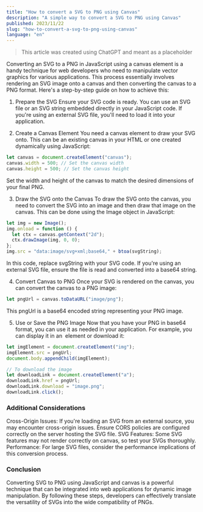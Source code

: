 ```yaml
---
title: "How to convert a SVG to PNG using Canvas"
description: "A simple way to convert a SVG to PNG using Canvas"
published: 2023/11/22
slug: "how-to-convert-a-svg-to-png-using-canvas"
language: "en"
---
```


> This article was created using ChatGPT and meant as a placeholder

Converting an SVG to a PNG in JavaScript using a canvas element is a handy technique for web developers who need to manipulate vector graphics for various applications. This process essentially involves rendering an SVG image onto a canvas and then converting the canvas to a PNG format. Here's a step-by-step guide on how to achieve this:

1. Prepare the SVG
   Ensure your SVG code is ready. You can use an SVG file or an SVG string embedded directly in your JavaScript code. If you're using an external SVG file, you'll need to load it into your application.

2. Create a Canvas Element
   You need a canvas element to draw your SVG onto. This can be an existing canvas in your HTML or one created dynamically using JavaScript:

```js
let canvas = document.createElement("canvas");
canvas.width = 500; // Set the canvas width
canvas.height = 500; // Set the canvas height
```

Set the width and height of the canvas to match the desired dimensions of your final PNG.

3. Draw the SVG onto the Canvas
   To draw the SVG onto the canvas, you need to convert the SVG into an image and then draw that image on the canvas. This can be done using the Image object in JavaScript:

```js
let img = new Image();
img.onload = function () {
  let ctx = canvas.getContext("2d");
  ctx.drawImage(img, 0, 0);
};
img.src = "data:image/svg+xml;base64," + btoa(svgString);
```

In this code, replace svgString with your SVG code. If you're using an external SVG file, ensure the file is read and converted into a base64 string.

4. Convert Canvas to PNG
   Once your SVG is rendered on the canvas, you can convert the canvas to a PNG image:

```js
let pngUrl = canvas.toDataURL("image/png");
```

This pngUrl is a base64 encoded string representing your PNG image.

5. Use or Save the PNG Image
   Now that you have your PNG in base64 format, you can use it as needed in your application. For example, you can display it in an <img> element or download it:

```js
let imgElement = document.createElement("img");
imgElement.src = pngUrl;
document.body.appendChild(imgElement);

// To download the image
let downloadLink = document.createElement("a");
downloadLink.href = pngUrl;
downloadLink.download = "image.png";
downloadLink.click();
```

### Additional Considerations

Cross-Origin Issues: If you're loading an SVG from an external source, you may encounter cross-origin issues. Ensure CORS policies are configured correctly on the server hosting the SVG file.
SVG Features: Some SVG features may not render correctly on canvas, so test your SVGs thoroughly.
Performance: For large SVG files, consider the performance implications of this conversion process.

### Conclusion

Converting SVG to PNG using JavaScript and canvas is a powerful technique that can be integrated into web applications for dynamic image manipulation. By following these steps, developers can effectively translate the versatility of SVGs into the wide compatibility of PNGs.
